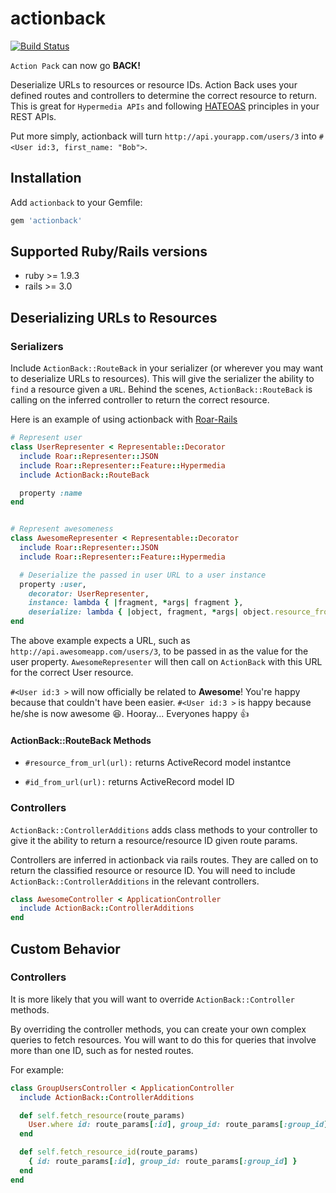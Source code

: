 actionback
==========
[![Build Status](https://travis-ci.org/sweatshirtio/actionback.svg?branch=master)](https://travis-ci.org/sweatshirtio/actionback)

`Action Pack` can now go **BACK!**

Deserialize URLs to resources or resource IDs.  Action Back uses your defined routes and controllers to determine the correct resource to return.  This is great for `Hypermedia APIs` and following [HATEOAS](http://en.wikipedia.org/wiki/HATEOAS) principles in your REST APIs.

Put more simply, actionback will turn
`http://api.yourapp.com/users/3` into `#<User id:3, first_name: "Bob">`.

## Installation
Add `actionback` to your Gemfile:
```ruby
gem 'actionback'
```

## Supported Ruby/Rails versions
- ruby >= 1.9.3
- rails >= 3.0

## Deserializing URLs to Resources

### Serializers
Include `ActionBack::RouteBack` in your serializer (or wherever you may want to deserialize URLs to resources).  This will give the serializer the ability to `find` a resource given a `URL`.  Behind the scenes, `ActionBack::RouteBack` is calling on the inferred controller to return the correct resource.


Here is an example of using actionback with [Roar-Rails](https://github.com/apotonick/roar-rails)
```ruby
# Represent user
class UserRepresenter < Representable::Decorator
  include Roar::Representer::JSON
  include Roar::Representer::Feature::Hypermedia
  include ActionBack::RouteBack

  property :name
end


# Represent awesomeness
class AwesomeRepresenter < Representable::Decorator
  include Roar::Representer::JSON
  include Roar::Representer::Feature::Hypermedia

  # Deserialize the passed in user URL to a user instance
  property :user,
    decorator: UserRepresenter,
    instance: lambda { |fragment, *args| fragment },
    deserialize: lambda { |object, fragment, *args| object.resource_from_url(fragment) }
end
```

The above example expects a URL, such as `http://api.awesomeapp.com/users/3`,
to be passed in as the value for the user property.  `AwesomeRepresenter` will then call on `ActionBack` with this URL for the correct User resource.

`#<User id:3 >` will now officially be related to **Awesome**! You're happy because that couldn't have been easier.  `#<User id:3 >` is happy because he/she is now awesome :satisfied:.  Hooray... Everyones happy :+1:

#### ActionBack::RouteBack Methods
- `#resource_from_url(url):` returns ActiveRecord model instantce

- `#id_from_url(url):`       returns ActiveRecord model ID

### Controllers
`ActionBack::ControllerAdditions` adds class methods to your controller to give it the ability to return a resource/resource ID given route params.

Controllers are inferred in actionback via rails routes.  They are called on to return the classified resource or resource ID.  You will need to include `ActionBack::ControllerAdditions` in the relevant controllers.

```ruby
class AwesomeController < ApplicationController
  include ActionBack::ControllerAdditions
end
```

## Custom Behavior
### Controllers
It is more likely that you will want to override `ActionBack::Controller` methods.

By overriding the controller methods, you can create your own complex queries to fetch resources.  You will want to do this for queries that involve more than one ID, such as for nested routes.

For example:
```ruby
class GroupUsersController < ApplicationController
  include ActionBack::ControllerAdditions

  def self.fetch_resource(route_params)
    User.where id: route_params[:id], group_id: route_params[:group_id]
  end

  def self.fetch_resource_id(route_params)
    { id: route_params[:id], group_id: route_params[:group_id] }
  end
end
```
